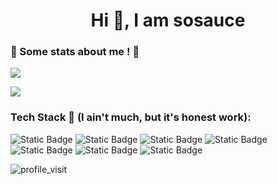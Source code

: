 <h1 align="center">Hi 👋, I am sosauce</h1>
<h3 align="left">🔽 Some stats about me ! 🔽</h3>


<p align="left">
<img src="https://github-readme-stats.vercel.app/api/top-langs/?username=sosauce&theme=dark&langs_count=8&hide=swig&layout=compact">
</p>
<p align="left"> 
<img src="https://github-readme-stats.vercel.app/api?username=sosauce&show_icons=true&theme=dark&icon_color=34a851"/>
</p>


### Tech Stack 👀 (I ain't much, but it's honest work):

![Static Badge](https://img.shields.io/badge/Kotlin-181A18?style=for-the-badge&logo=Kotlin)
![Static Badge](https://img.shields.io/badge/Android-181A18?style=for-the-badge&logo=Android)
![Static Badge](https://img.shields.io/badge/Android%20Studio-181A18?style=for-the-badge&logo=AndroidStudio)
![Static Badge](https://img.shields.io/badge/Jetpack%20Compose-181A18?style=for-the-badge&logo=JetpackCompose)
![Static Badge](https://img.shields.io/badge/HTML-181A18?style=for-the-badge&logo=HTML5)
![Static Badge](https://img.shields.io/badge/CSS-181A18?style=for-the-badge&logo=CSS3)
![Static Badge](https://img.shields.io/badge/VSCodium-181A18?style=for-the-badge&logo=VSCodium)










<img alt="profile_visit" src="https://komarev.com/ghpvc/?username=sosauce&color=181A18&style=pixel&abbreviated=true" />
